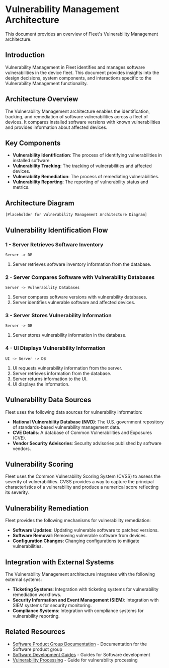 # Vulnerability Management Architecture

This document provides an overview of Fleet's Vulnerability Management architecture.

## Introduction

Vulnerability Management in Fleet identifies and manages software vulnerabilities in the device fleet. This document provides insights into the design decisions, system components, and interactions specific to the Vulnerability Management functionality.

## Architecture Overview

The Vulnerability Management architecture enables the identification, tracking, and remediation of software vulnerabilities across a fleet of devices. It compares installed software versions with known vulnerabilities and provides information about affected devices.

## Key Components

- **Vulnerability Identification**: The process of identifying vulnerabilities in installed software.
- **Vulnerability Tracking**: The tracking of vulnerabilities and affected devices.
- **Vulnerability Remediation**: The process of remediating vulnerabilities.
- **Vulnerability Reporting**: The reporting of vulnerability status and metrics.

## Architecture Diagram

```
[Placeholder for Vulnerability Management Architecture Diagram]
```

## Vulnerability Identification Flow

### 1 - Server Retrieves Software Inventory

```
Server -> DB
```

1. Server retrieves software inventory information from the database.

### 2 - Server Compares Software with Vulnerability Databases

```
Server -> Vulnerability Databases
```

1. Server compares software versions with vulnerability databases.
2. Server identifies vulnerable software and affected devices.

### 3 - Server Stores Vulnerability Information

```
Server -> DB
```

1. Server stores vulnerability information in the database.

### 4 - UI Displays Vulnerability Information

```
UI -> Server -> DB
```

1. UI requests vulnerability information from the server.
2. Server retrieves information from the database.
3. Server returns information to the UI.
4. UI displays the information.

## Vulnerability Data Sources

Fleet uses the following data sources for vulnerability information:

- **National Vulnerability Database (NVD)**: The U.S. government repository of standards-based vulnerability management data.
- **CVE Details**: A database of Common Vulnerabilities and Exposures (CVE).
- **Vendor Security Advisories**: Security advisories published by software vendors.

## Vulnerability Scoring

Fleet uses the Common Vulnerability Scoring System (CVSS) to assess the severity of vulnerabilities. CVSS provides a way to capture the principal characteristics of a vulnerability and produce a numerical score reflecting its severity.

## Vulnerability Remediation

Fleet provides the following mechanisms for vulnerability remediation:

- **Software Updates**: Updating vulnerable software to patched versions.
- **Software Removal**: Removing vulnerable software from devices.
- **Configuration Changes**: Changing configurations to mitigate vulnerabilities.

## Integration with External Systems

The Vulnerability Management architecture integrates with the following external systems:

- **Ticketing Systems**: Integration with ticketing systems for vulnerability remediation workflows.
- **Security Information and Event Management (SIEM)**: Integration with SIEM systems for security monitoring.
- **Compliance Systems**: Integration with compliance systems for vulnerability reporting.

## Related Resources

- [Software Product Group Documentation](../../product-groups/software/) - Documentation for the Software product group
- [Software Development Guides](../../guides/software/) - Guides for Software development
- [Vulnerability Processing](../../guides/vulnerability-processing.md) - Guide for vulnerability processing